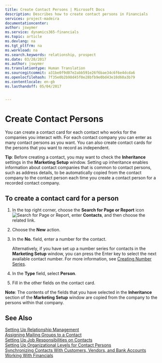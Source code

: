 ```yaml
---
title: Create Contact Persons | Microsoft Docs
description: Describes how to create contact persons in Financials
services: project-madeira
documentationcenter: 
author: jswymer
ms.service: dynamics365-financials
ms.topic: article
ms.devlang: na
ms.tgt_pltfrm: na
ms.workload: na
ms.search.keywords: relationship, prospect
ms.date: 03/28/2017
ms.author: jswymer
ms.translationtype: Human Translation
ms.sourcegitcommit: a31be0f9d07e2abb591e26f6bae34c6f6e4dcda6
ms.openlocfilehash: 7f35e0b2b98d45f0e28bfb9e0bd43e18d60a3b79
ms.contentlocale: en-gb
ms.lasthandoff: 05/04/2017


---
```

# <a name="create-contact-persons"></a>Create Contact Persons
You can create a contact card for each contact who works for the companies you interact with. For each contact company you can enter as many contact persons as you want. You can also create contact cards for the persons that you want to record as independent.

**Tip**: Before creating a contact, you may want to check the **Inheritance** settings in the **Marketing Setup** window. Setting up inheritance enables information about contact companies that is common to contact persons, such as address details, to be automatically copied from the contact company to the contact person each time you create a contact person for a recorded contact company.

## <a name="to-create-a-contact-card-for-a-person"></a>To create a contact card for a person
1. In the top right corner, choose the **Search for Page or Report** icon ![Search for Page or Report](media/ui-search/search_small.png "Search for Page or Report icon"), enter **Contacts**, and then choose the related link.
2. Choose the **New** action.
3. In the **No.** field, enter a number for the contact.

    Alternatively, if you have set up a number series for contacts in the **Marketing Setup** window, you can press the Enter key to select the next available contact number. For more information, see [Creating Number Series](ui-create-number-series.md).
4. In the **Type** field, select **Person**.
5. Fill in the other fields on the contact card.

**Note**: The contents of the fields that you have selected in the **Inheritance** section of the **Marketing Setup** window are copied from the company to the persons within that company.

## <a name="see-also"></a>See Also
[Setting Up Relationship Management](marketing-setup-marketing.md)  
[Assigning Mailing Groups to a Contact](marketing-mailing-groups.md#AssignMailGroupContact)  
[Setting Up Job Responsibilities on Contacts](marketing-job-responsibilities.md)  
[Setting Up Organizational Levels for Contact Persons](marketing-organizational-levels.md)  
[Synchronizing Contacts With Customers, Vendors, and Bank Accounts](marketing-synchronize-contacts-customers-vendors-bank-accounts.md)  
[Working With Financials](ui-work-product.md)  

